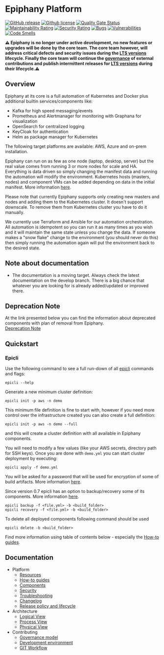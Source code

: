 # Epiphany Platform
[![GitHub release](https://img.shields.io/github/v/release/hitachienergy/epiphany.svg)](https://github.com/hitachienergy/epiphany/releases)
[![Github license](https://img.shields.io/github/license/hitachienergy/epiphany)](https://github.com/hitachienergy/epiphany/releases)
[![Quality Gate Status](https://sonarcloud.io/api/project_badges/measure?project=hitachienergy_epiphany&metric=alert_status)](https://sonarcloud.io/summary/new_code?id=hitachienergy_epiphany)
[![Maintainability Rating](https://sonarcloud.io/api/project_badges/measure?project=hitachienergy_epiphany&metric=sqale_rating)](https://sonarcloud.io/summary/new_code?id=hitachienergy_epiphany)
[![Security Rating](https://sonarcloud.io/api/project_badges/measure?project=hitachienergy_epiphany&metric=security_rating)](https://sonarcloud.io/summary/new_code?id=hitachienergy_epiphany)
[![Bugs](https://sonarcloud.io/api/project_badges/measure?project=hitachienergy_epiphany&metric=bugs)](https://sonarcloud.io/summary/new_code?id=hitachienergy_epiphany)
[![Vulnerabilities](https://sonarcloud.io/api/project_badges/measure?project=hitachienergy_epiphany&metric=vulnerabilities)](https://sonarcloud.io/summary/new_code?id=hitachienergy_epiphany)
[![Code Smells](https://sonarcloud.io/api/project_badges/measure?project=hitachienergy_epiphany&metric=code_smells)](https://sonarcloud.io/summary/new_code?id=hitachienergy_epiphany)

**⚠️ Epiphany is no longer under active development, no new features or upgrades will be done by the core team. The core team however, will address critical defects and security issues during the [LTS versions](docs/home/LIFECYCLE.md) lifecycle. Finally the core team will continue the [governance](docs/home/GOVERNANCE.md) of external contributions and publish intermittent releases for [LTS versions](docs/home/LIFECYCLE.md) during their lifecycle.⚠️**

## Overview

Epiphany at its core is a full automation of Kubernetes and Docker plus additional builtin services/components like:

- Kafka for high speed messaging/events
- Prometheus and Alertmanager for monitoring with Graphana for visualization
- OpenSearch for centralized logging
- KeyCloak for authentication
- Helm as package manager for Kubernetes

The following target platforms are available: AWS, Azure and on-prem installation.

Epiphany can run on as few as one node (laptop, desktop, server) but the real value comes from running 3 or more nodes for scale and HA. Everything is data driven so simply changing the manifest data and running the automation will modify the environment.
Kubernetes hosts (masters, nodes) and component VMs can be added depending on data in the initial manifest. More information [here](/docs/home/howto/CLUSTER.md#how-to-scale-or-cluster-components).

Please note that currently Epiphany supports only creating new masters and nodes and adding them to the Kubernetes cluster. It doesn't support downscale. To remove them from Kubernetes cluster you have to do it manually.

We currently use Terraform and Ansible for our automation orchestration. All automation is idempotent so you can run it as many times as you wish and it will maintain the same state unless you change the data. If someone makes a "snow flake" change to the environment (you should never do this) then simply running the automation again will put the environment back to the desired state.

## Note about documentation

- The documentation is a moving target. Always check the latest documentation on the develop branch. There is a big chance that whatever you are looking for is already added/updated or improved there.

## Deprecation Note

At the link presented below you can find the information about deprecated components with plan of removal from Epiphany.  
[Deprecation Note](docs/home/DEPRECATION-NOTE.md)

## Quickstart

### Epicli

Use the following command to see a full run-down of all [epicli](/docs/home/howto/PREREQUISITES.md#run-epicli-from-docker-image) commands and flags:

```shell
epicli --help
```

Generate a new minimum cluster definition:

```shell
epicli init -p aws -n demo
```

This minimum file definition is fine to start with, however if you need more control over the infrastructure created you can also create a full definition:

```shell
epicli init -p aws -n demo --full
```
and this will create a cluster definition with all available in Epiphany components.

You will need to modify a few values (like your AWS secrets, directory path for SSH keys). Once you are done with `demo.yml` you can start cluster deployment by executing:

```shell
epicli apply -f demo.yml
```
You will be asked for a password that will be used for encryption of some of build artifacts. More information [here](docs/home/howto/SECURITY.md#how-to-run-epicli-with-password).

Since version 0.7 epicli has an option to backup/recovery some of its components. More information [here](/docs/home/howto/BACKUP.md).
```shell
epicli backup -f <file.yml> -b <build_folder>
epicli recovery -f <file.yml> -b <build_folder>
```

To delete all deployed components following command should be used

```shell
epicli delete -b <build_folder>
```

Find more information using table of contents below - especially the [How-to guides](docs/home/HOWTO.md).

## Documentation

<!-- TOC -->

- Platform
  - [Resources](docs/home/RESOURCES.md)
  - [How-to guides](docs/home/HOWTO.md)
  - [Components](docs/home/COMPONENTS.md)
  - [Security](docs/home/SECURITY.md)
  - [Troubleshooting](docs/home/TROUBLESHOOTING.md)
  - [Changelog](CHANGELOG.md)
  - [Release policy and lifecycle](docs/home/LIFECYCLE.md)
- Architecture
  - [Logical View](docs/architecture/logical-view.md)
  - [Process View](docs/architecture/process-view.md)
  - [Physical View](docs/architecture/physical-view.md)
- Contributing
  - [Governance model](docs/home/GOVERNANCE.md)
  - [Development environment](docs/home/DEVELOPMENT.md)
  - [GIT Workflow](docs/home/GITWORKFLOW.md)

<!-- TOC -->
